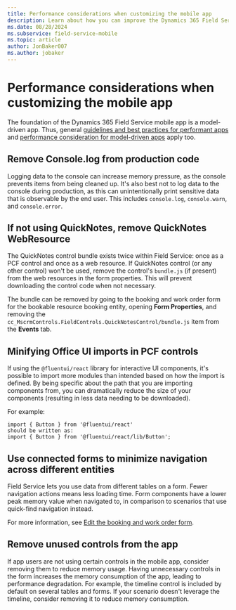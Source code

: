 ```yaml
---
title: Performance considerations when customizing the mobile app
description: Learn about how you can improve the Dynamics 365 Field Service mobile app performance when running customizations.
ms.date: 08/28/2024
ms.subservice: field-service-mobile
ms.topic: article
author: JonBaker007
ms.author: jobaker
---
```


# Performance considerations when customizing the mobile app

The foundation of the Dynamics 365 Field Service mobile app is a model-driven app. Thus, general [guidelines and best practices for performant apps](/power-apps/mobile/power-apps-mobile-canvas-app-restarts#best-practices-for-building-performant-apps) and [performance consideration for model-driven apps](/power-apps/maker/model-driven-apps/design-performant-forms) apply too.

## Remove Console.log from production code

Logging data to the console can increase memory pressure, as the console prevents items from being cleaned up. It's also best not to log data to the console during production, as this can unintentionally print sensitive data that is observable by the end user. This includes `console.log`, `console.warn`, and `console.error`.

## If not using QuickNotes, remove QuickNotes WebResource

The QuickNotes control bundle exists twice within Field Service: once as a PCF control and once as a web resource. If QuickNotes control (or any other control) won't be used, remove the control's `bundle.js` (if present) from the web resources in the form properties. This will prevent downloading the control code when not necessary.

The bundle can be removed by going to the booking and work order form for the bookable resource booking entity, opening **Form Properties**, and removing the `cc_MscrmControls.FieldControls.QuickNotesControl/bundle.js` item from the **Events** tab.

## Minifying Office UI imports in PCF controls

If using the `@fluentui/react` library for interactive UI components, it's possible to import more modules than intended based on how the import is defined. By being specific about the path that you are importing components from, you can dramatically reduce the size of your components (resulting in less data needing to be downloaded).

For example:

```
import { Button } from '@fluentui/react'
should be written as: 
import { Button } from '@fluentui/react/lib/Button';
```

## Use connected forms to minimize navigation across different entities

Field Service lets you use data from different tables on a form. Fewer navigation actions means less loading time. Form components have a lower peak memory value when navigated to, in comparison to scenarios that use quick-find navigation instead.

For more information, see [Edit the booking and work order form](change-work-order-booking-form.md).

## Remove unused controls from the app

If app users are not using certain controls in the mobile app, consider removing them to reduce memory usage. Having unnecessary controls in the form increases the memory consumption of the app, leading to performance degradation. For example, the timeline control is included by default on several tables and forms. If your scenario doesn't leverage the timeline, consider removing it to reduce memory consumption.
